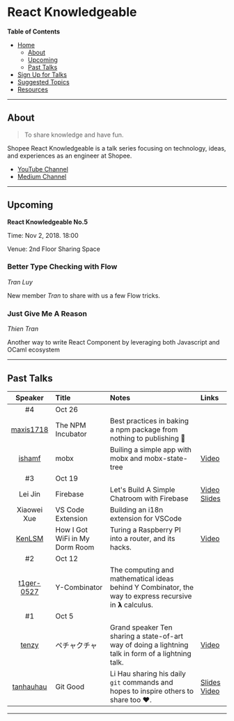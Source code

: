 # React Knowledgeable

**Table of Contents**

- [Home](#)
  - [About](#about)
  - [Upcoming](#upcoming)
  - [Past Talks](#past-talks)
- [Sign Up for Talks](./scheduling/sign-up-for-talks.md)
- [Suggested Topics](./suggested-topics.md)
- [Resources](./resources.md)

---

## About

> To share knowledge and have fun.

Shopee React Knowledgeable is a talk series focusing on technology, ideas, and experiences as an engineer at Shopee.

- [YouTube Channel](https://www.youtube.com/channel/UCswxnKjnWhnSR00wC1J8LZA)
- [Medium Channel](https://medium.com/shopee-react-knowledgeable)

---

## Upcoming

**React Knowledgeable No.5**

Time: Nov 2, 2018. 18:00

Venue: 2nd Floor Sharing Space

### Better Type Checking with Flow

_Tran Luy_

New member _Tran_ to share with us a few Flow tricks.

### Just Give Me A Reason

_Thien Tran_

Another way to write React Component by leveraging both Javascript and OCaml ecosystem

---

## Past Talks

|                   Speaker                   | Title                          | Notes                                                                                                 | Links                                                                                                   |
| :-----------------------------------------: | :----------------------------- | :---------------------------------------------------------------------------------------------------- | :------------------------------------------------------------------------------------------------------ |
|                     #4                      | Oct 26                         |
|  [maxis1718](https://github.com/maxis1718)  | The NPM Incubator              | Best practices in baking a npm package from nothing to publishing 🎉                                  |
|     [ishamf](https://github.com/ishamf)     | mobx                           | Builing a simple app with mobx and mobx-state-tree                                                    | [Video](https://www.youtube.com/watch?v=j_bR3xohup4&)                                                   |
|                     #3                      | Oct 19                         |
|                   Lei Jin                   | Firebase                       | Let's Build A Simple Chatroom with Firebase                                                           | [Video](https://www.youtube.com/watch?v=ZwLfnZYNb0E&t=2s) [Slides](http://slides.com/jinlei/firebase#/) |
|                 Xiaowei Xue                 | VS Code Extension              | Building an i18n extension for VSCode                                                                 |
|     [KenLSM](https://github.com/KenLSM)     | How I Got WiFi in My Dorm Room | Turing a Raspberry PI into a router, and its hacks.                                                   | [Video](https://www.youtube.com/watch?v=SfUk_Y41JnQ&t=2s)                                               |
|                     #2                      | Oct 12                         |
| [t1ger-0527](https://github.com/t1ger-0527) | Y-Combinator                   | The computing and mathematical ideas behind Y Combinator, the way to express recursive in 𝝺 calculus. |
|                     #1                      | Oct 5                          |
|     [tenzy](https://github.com/Tzyinc)      | ペチャクチャ                   | Grand speaker Ten sharing a state-of-art way of doing a lightning talk in form of a lightning talk.   | [Video](https://www.youtube.com/watch?v=EQOyzFnEsvM)                                                    |
|  [tanhauhau](https://github.com/tanhauhau)  | Git Good                       | Li Hau sharing his daily `git` commands and hopes to inspire others to share too ❤️.                  | [Slides](https://slides.com/tanhauhau/git) [Video](https://www.youtube.com/watch?v=vpFKAV1Zy5Y)         |

---
